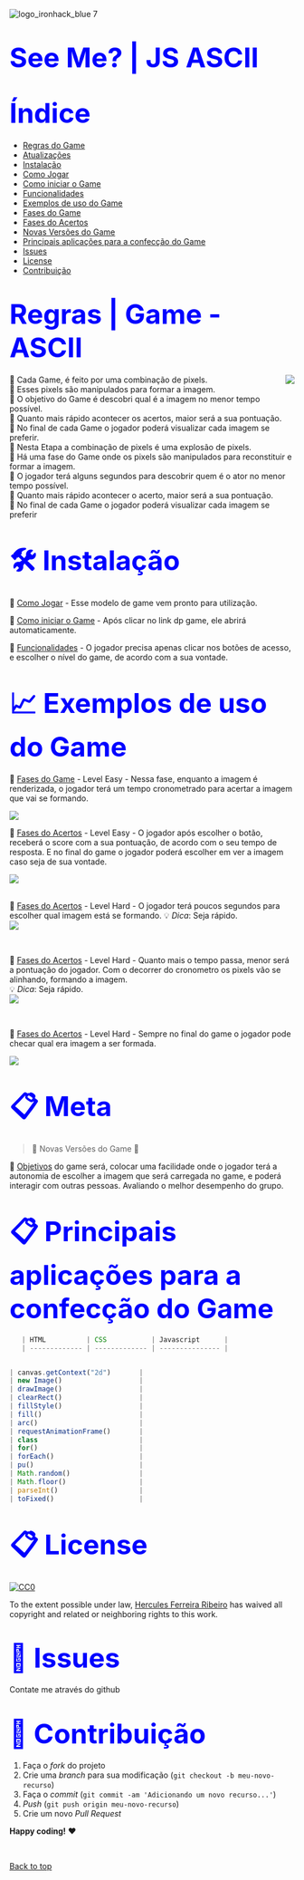 ![logo_ironhack_blue 7](https://user-images.githubusercontent.com/23629340/40541063-a07a0a8a-601a-11e8-91b5-2f13e4e6b441.png)

<h1><span style="color:blue">
<font size=30>See Me? | JS ASCII </font></span><h1>

<h1><span style="color:blue">
<font size=30>Índice</font></span></h1>

- [Regras do Game](#Regras-do-Game)
- [Atualizações](#Atualizações)
- [Instalação](#Instalação)
- [Como Jogar](#Como-Jogar)
- [Como iniciar o Game](#Como-iniciar-o-Game)
- [Funcionalidades](#Funcionalidades)
- [Exemplos de uso do Game](#Exemplos-de-uso-do-Game)
- [Fases do Game](#Fases-do-Game)
- [Fases do Acertos](#Fases-doAcertos)
- [Novas Versões do Game ](#Novas-Versões-do-Game)
- [Principais aplicações para a confecção do Game](#Principais-aplicações-para-a-confecção-do-Game)
- [Issues](#Issues)
- [License](#License)
- [Contribuição](#Contribuição)

<h1><span style="color:blue">
<font size=30>Regras | Game - ASCII</font></span></h1>

<img src="icon.png" align="right" />

📜 Cada Game, é feito por uma combinação de pixels.
<br>
📜 Esses pixels são manipulados para formar a imagem.
<br>
📜 O objetivo do Game é descobri qual é a imagem no menor tempo possível.
<br>
📜 Quanto mais rápido acontecer os acertos, maior será a sua pontuação.
<br>
📜 No final de cada Game o jogador poderá visualizar cada imagem se preferir.
<br>
📜 Nesta Etapa a combinação de pixels é uma explosão de pixels.
<br>
📜 Há uma fase do Game onde os pixels são manipulados para reconstituir e formar a imagem.
<br>
📜 O jogador terá alguns segundos para descobrir quem é o ator no menor tempo possível.
<br>
📜 Quanto mais rápido acontecer o acerto, maior será a sua pontuação.
<br>
📜 No final de cada Game o jogador poderá visualizar cada imagem se preferir
<br>

<h1><span style="color:blue">
<font size=30>🛠 Instalação</font></span></h1>

📌 [Como Jogar](https://github.com/ai/size-limit#readme) - Esse modelo de game vem pronto para utilização.

📌 [Como iniciar o Game](https://github.com/ai/size-limit#readme) - Após clicar no link dp game, ele abrirá automaticamente.

📌 [Funcionalidades](https://github.com/ai/size-limit#readme) - O jogador precisa apenas clicar nos botões de acesso, e escolher o nível do game, de acordo com a sua vontade.

<h1><span style="color:blue">
<font size=30>📈 Exemplos de uso do Game
</font></span></h1>

📌 [Fases do Game](https://github.com/ai/size-limit#readme) - Level Easy - Nessa fase, enquanto a imagem é renderizada, o jogador terá um tempo cronometrado para acertar a imagem que vai se formando.

  <img src="./image/01 -rulles_Image_Angelina.png">

  <br>

📌 [Fases do Acertos](https://github.com/ai/size-limit#readme) - Level Easy - O jogador após escolher o botão, receberá o score com a sua pontuação, de acordo com o seu tempo de resposta. E no final do game o jogador poderá escolher em ver a imagem caso seja de sua vontade.

  <img src="./image/02 -rulles_ImageAng_02.png">

<br>📌 [Fases do Acertos](https://github.com/ai/size-limit#readme) - Level Hard - O jogador terá poucos segundos para escolher qual imagem está se formando.
:bulb: _Dica_: Seja rápido.
<br>
<img src="./image/01 -rulles_Image_Al_Pacino.png">

<br>

📌 [Fases do Acertos](https://github.com/ai/size-limit#readme) - Level Hard - Quanto mais o tempo passa, menor será a pontuação do jogador. Com o decorrer do cronometro os pixels vão se alinhando, formando a imagem.  
 :bulb: _Dica_: Seja rápido.
<br>
<img src="./image/02 -rulles_Image_Al_Pacino.png">

  <br>

📌 [Fases do Acertos](https://github.com/ai/size-limit#readme) - Level Hard - Sempre no final do game o jogador pode checar qual era imagem a ser formada.

   <img src="./image/03 -rulles_Image_Al_Pacino.png">
  <br>

<h1><span style="color:blue">
<font size=30>📋 Meta
</font></span></h1>

> :construction: Novas Versões do Game :construction:

📌 [Objetivos](https://github.com/ai/size-limit#readme) do game será, colocar uma facilidade onde o jogador terá a autonomia de escolher a imagem que será carregada no game, e poderá interagir com outras pessoas. Avaliando o melhor desempenho do grupo.

<h1><span style="color:blue">
<font size=30>📋 Principais aplicações para a confecção do Game
</font></span></h1>

```javascript
   | HTML          | CSS           | Javascript      |
   | ------------- | ------------- | --------------- |


| canvas.getContext("2d")       |
| new Image()                   |
| drawImage()                   |
| clearRect()                   |
| fillStyle()                   |
| fill()                        |
| arc()                         |
| requestAnimationFrame()       |
| class                         |
| for()                         |
| forEach()                     |
| pu()                          |
| Math.random()                 |
| Math.floor()                  |
| parseInt()                    |
| toFixed()                     |
```

<h1><span style="color:blue">
<font size=30>📋 License
</font></span></h1>

[![CC0](https://licensebuttons.net/p/zero/1.0/88x31.png)](https://creativecommons.org/publicdomain/zero/1.0/)

To the extent possible under law, [Hercules Ferreira Ribeiro](https://mts.io) has waived all copyright and related or neighboring rights to this work.

<h1><span style="color:blue">
<font size=30>🐛 Issues</font></span></h1>

Contate me através do github

<h1><span style="color:blue">
<font size=30>🚀 Contribuição
</font></span></h1>

1. Faça o _fork_ do projeto
2. Crie uma _branch_ para sua modificação (`git checkout -b meu-novo-recurso`)
3. Faça o _commit_ (`git commit -am 'Adicionando um novo recurso...'`)
4. _Push_ (`git push origin meu-novo-recurso`)
5. Crie um novo _Pull Request_

**Happy coding!** :heart:

 <br>

[Back to top](#faqs)
